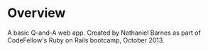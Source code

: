 Overview
========

A basic Q-and-A web app.  Created by Nathaniel Barnes as part of CodeFellow's
Ruby on Rails bootcamp, October 2013.